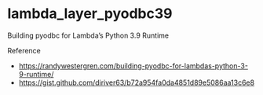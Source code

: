 # lambda_layer_pyodbc39
Building pyodbc for Lambda’s Python 3.9 Runtime

Reference
- https://randywestergren.com/building-pyodbc-for-lambdas-python-3-9-runtime/
- https://gist.github.com/diriver63/b72a954fa0da4851d89e5086aa13c6e8
